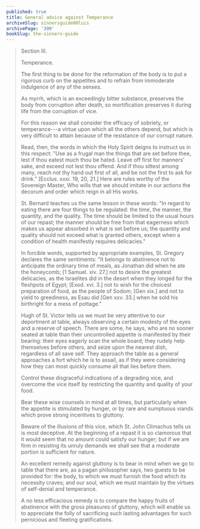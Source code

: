```yaml
---
published: true
title: General advice against Temperance
archiveSlug: sinnersguide00luis
archivePage: '399'
bookSlug: the-sinners-guide
---
```


> Section III.
> 
> Temperance.
> 
> The first thing to be done for the reformation of the body is to put a rigorous curb on the appetites and to refrain from immoderate indulgence of any of the senses.
> 
> As myrrh, which is an exceedingly bitter substance, preserves the body from corruption after death, so mortification preserves it during life from the corruption of vice.
> 
> For this reason we shall consider the efficacy of sobriety, or temperance---a virtue upon which all the others depend, but which is very difficult to attain because of the resistance of our corrupt nature.
> 
> Read, then, the words in which the Holy Spirit deigns to instruct us in this respect: "Use as a frugal man the things that are set before thee, lest if thou eatest much thou be hated. Leave off first for manners' sake, and exceed not lest thou offend. And if thou sittest among many, reach not thy hand out first of all, and be not the first to ask for drink." [Ecclus. xxxi. 19, 20, 21.] Here are rules worthy of the Sovereign Master, Who wills that we should imitate in our actions the decorum and order which reign in all His works.
> 
> St. Bernard teaches us the same lesson in these words: "In regard to eating there are four things to be regulated: the time, the manner, the quantity, and the quality. The time should be limited to the usual hours of our repast; the manner should be free from that eagerness which makes us appear absorbed in what is set before us; the quantity and quality should not exceed what is granted others, except when a condition of health manifestly requires delicacies."
> 
> In forcible words, supported by appropriate examples, St. Gregory declares the same sentiments: "It belongs to abstinence not to anticipate the ordinary time of meals, as Jonathan did when he ate the honeycomb; [1 Samuel. xiv. 27.] not to desire the greatest delicacies, as the Israelites did in the desert when they longed for the fleshpots of Egypt; [Exod. xvi. 3.] not to wish for the choicest preparation of food, as the people of Sodom; [Gen xix.] and not to yield to greediness, as Esau did [Gen xxv. 33.] when he sold his birthright for a mess of pottage."
> 
> Hugh of St. Victor tells us we must be very attentive to our deportment at table, always observing a certain modesty of the eyes and a reserve of speech. There are some, he says, who are no sooner seated at table than their uncontrolled appetite is manifested by their bearing: their eyes eagerly scan the whole board; they rudely help themselves before others, and seize upon the nearest dish, regardless of all save self. They approach the table as a general approaches a fort which he is to assail, as if they were considering how they can most quickly consume all that lies before them.
> 
> Control these disgraceful indications of a degrading vice, and overcome the vice itself by restricting the quantity and quality of your food.
> 
> Bear these wise counsels in mind at all times, but particularly when the appetite is stimulated by hunger, or by rare and sumptuous viands which prove strong incentives to gluttony.
> 
> Beware of the illusions of this vice, which St. John Climachus tells us is most deceptive. At the beginning of a repast it is so clamorous that it would seem that no amount could satisfy our hunger; but if we are firm in resisting its unruly demands we shall see that a moderate portion is sufficient for nature.
> 
> An excellent remedy against gluttony is to bear in mind when we go to table that there are, as a pagan philosopher says, two guests to be provided for: the body, to which we must furnish the food which its necessity craves; and our soul, which we must maintain by the virtues of self-denial and temperance.
> 
> A no less efficacious remedy is to compare the happy fruits of abstinence with the gross pleasures of gluttony, which will enable us to appreciate the folly of sacrificing such lasting advantages for such pernicious and fleeting gratifications.
